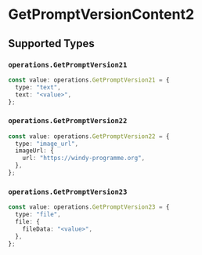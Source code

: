 # GetPromptVersionContent2


## Supported Types

### `operations.GetPromptVersion21`

```typescript
const value: operations.GetPromptVersion21 = {
  type: "text",
  text: "<value>",
};
```

### `operations.GetPromptVersion22`

```typescript
const value: operations.GetPromptVersion22 = {
  type: "image_url",
  imageUrl: {
    url: "https://windy-programme.org",
  },
};
```

### `operations.GetPromptVersion23`

```typescript
const value: operations.GetPromptVersion23 = {
  type: "file",
  file: {
    fileData: "<value>",
  },
};
```

